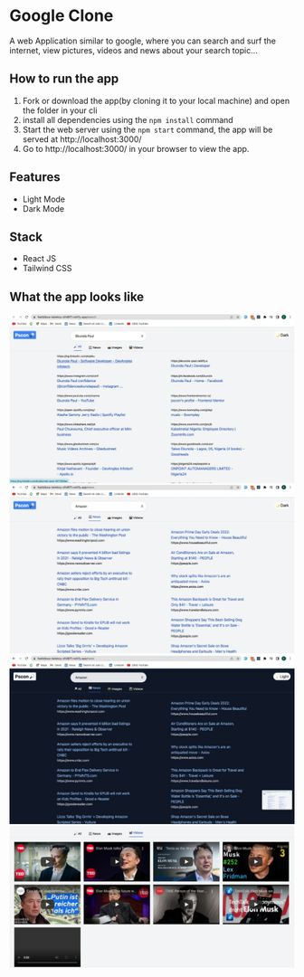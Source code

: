 # Google Clone
A web Application similar to google, where you can search and surf the internet, view pictures, videos and news about your search topic...

## How to run the app
1. Fork or download the app(by cloning it to your local machine) and open the folder in your cli
2. install all dependencies using the `npm install` command
3. Start the web server using the `npm start` command, the app will be served at http://localhost:3000/
4. Go to http://localhost:3000/ in your browser to view the app.

## Features
- Light Mode 
- Dark Mode 

## Stack
- React JS
- Tailwind CSS

## What the app looks like
![google_lightmode1](https://github.com/pscon/Google-Clone/blob/main/src/assets/PaulLightmode.jpeg)
![google_lightmode1](https://github.com/pscon/Google-Clone/blob/main/src/assets/amazonLight.jpeg)
![google_darkmode1](https://github.com/pscon/Google-Clone/blob/main/src/assets/Amazondark.jpeg)
![google_lightmode1](https://github.com/pscon/Google-Clone/blob/main/src/assets/video.jpeg)
